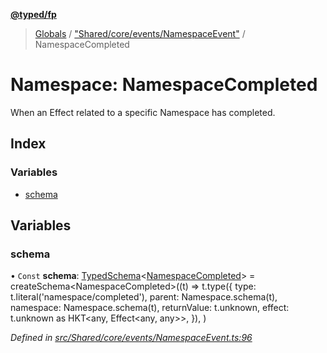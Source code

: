 **[@typed/fp](../README.md)**

> [Globals](../globals.md) / ["Shared/core/events/NamespaceEvent"](_shared_core_events_namespaceevent_.md) / NamespaceCompleted

# Namespace: NamespaceCompleted

When an Effect related to a specific Namespace has completed.

## Index

### Variables

* [schema](_shared_core_events_namespaceevent_.namespacecompleted.md#schema)

## Variables

### schema

• `Const` **schema**: [TypedSchema](../interfaces/_io_typedschema_.typedschema.md)\<[NamespaceCompleted](_shared_core_events_namespaceevent_.namespacecompleted.md)> = createSchema\<NamespaceCompleted>((t) => t.type({ type: t.literal('namespace/completed'), parent: Namespace.schema(t), namespace: Namespace.schema(t), returnValue: t.unknown, effect: t.unknown as HKT\<any, Effect\<any, any>>, }), )

*Defined in [src/Shared/core/events/NamespaceEvent.ts:96](https://github.com/TylorS/typed-fp/blob/ac98ca1/src/Shared/core/events/NamespaceEvent.ts#L96)*
